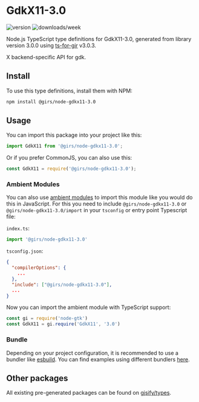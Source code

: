 
# GdkX11-3.0

![version](https://img.shields.io/npm/v/@girs/node-gdkx11-3.0)
![downloads/week](https://img.shields.io/npm/dw/@girs/node-gdkx11-3.0)


Node.js TypeScript type definitions for GdkX11-3.0, generated from library version 3.0.0 using [ts-for-gir](https://github.com/gjsify/ts-for-gir) v3.0.3.

X backend-specific API for gdk.

## Install

To use this type definitions, install them with NPM:
```bash
npm install @girs/node-gdkx11-3.0
```

## Usage

You can import this package into your project like this:
```ts
import GdkX11 from '@girs/node-gdkx11-3.0';
```

Or if you prefer CommonJS, you can also use this:
```ts
const GdkX11 = require('@girs/node-gdkx11-3.0');
```

### Ambient Modules

You can also use [ambient modules](https://github.com/gjsify/ts-for-gir/tree/main/packages/cli#ambient-modules) to import this module like you would do this in JavaScript.
For this you need to include `@girs/node-gdkx11-3.0` or `@girs/node-gdkx11-3.0/import` in your `tsconfig` or entry point Typescript file:

`index.ts`:
```ts
import '@girs/node-gdkx11-3.0'
```

`tsconfig.json`:
```json
{
  "compilerOptions": {
    ...
  },
  "include": ["@girs/node-gdkx11-3.0"],
  ...
}
```

Now you can import the ambient module with TypeScript support: 

```ts
const gi = require('node-gtk')
const GdkX11 = gi.require('GdkX11', '3.0')
```


### Bundle

Depending on your project configuration, it is recommended to use a bundler like [esbuild](https://esbuild.github.io/). You can find examples using different bundlers [here](https://github.com/gjsify/ts-for-gir/tree/main/examples).

## Other packages

All existing pre-generated packages can be found on [gjsify/types](https://github.com/gjsify/types).

